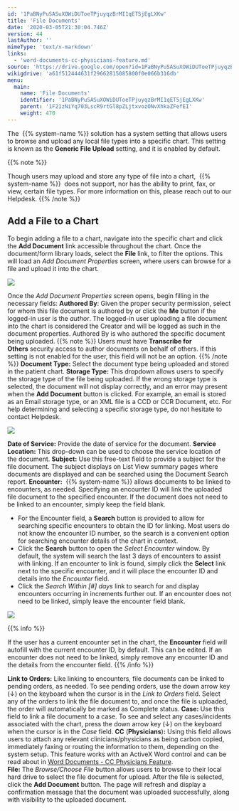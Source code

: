 ```yaml
---
id: '1PaBNyPuSASuXOWiDUToeTPjuyqzBrMI1qET5jEgLXKw'
title: 'File Documents'
date: '2020-03-05T21:30:04.746Z'
version: 44
lastAuthor: ''
mimeType: 'text/x-markdown'
links:
  - 'word-documents-cc-physicians-feature.md'
source: 'https://drive.google.com/open?id=1PaBNyPuSASuXOWiDUToeTPjuyqzBrMI1qET5jEgLXKw'
wikigdrive: 'a61f512444631f29662815085800f0e066b316db'
menu:
  main:
    name: 'File Documents'
    identifier: '1PaBNyPuSASuXOWiDUToeTPjuyqzBrMI1qET5jEgLXKw'
    parent: '1F21zNiYq703LscR9rtGl8pZLjtxvozONvXhkaZFefEI'
    weight: 470
---
```

The  {{% system-name %}} solution has a system setting that allows users to browse and upload any local file types into a specific chart. This setting is known as the **Generic File Upload** setting, and it is enabled by default.

{{% note %}}

Though users may upload and store any type of file into a chart,  {{% system-name %}}  does not support, nor has the ability to print, fax, or view, certain file types. For more information on this, please reach out to our Helpdesk.
{{% /note %}}

  
## Add a File to a Chart  

To begin adding a file to a chart, navigate into the specific chart and click the **Add Document** link accessible throughout the chart.
Once the document/form library loads, select the **File** link, to filter the options. This will load an *Add Document Properties* screen, where users can browse for a file and upload it into the chart.

  
![](../file-documents.assets/100002010000039C000001BCF170C28923766D54.png)  


Once the *Add Document Properties* screen opens, begin filling in the necessary fields:
**Authored By**: Given the proper security permission, select for whom this file document is authored by or click the **Me** button if the logged-in user is the *author*. The logged-in user uploading a file document into the chart is considered the Creator and will be logged as such in the document properties. Authored By is who authored the specific document being uploaded.
{{% note %}}
Users must have **Transcribe for Others** security access to author documents on behalf of others. If this setting is not enabled for the user, this field will not be an option.
{{% /note %}}
**Document Type:** Select the document type being uploaded and stored in the patient chart.
**Storage Type:** This dropdown allows users to specify the storage type of the file being uploaded. If the wrong storage type is selected, the document will not display correctly, and an error may present when the **Add Document** button is clicked. For example, an email is stored as an Email storage type, or an XML file is a CCD or CCR Document, etc. For help determining and selecting a specific storage type, do not hesitate to contact Helpdesk.

  
![](../file-documents.assets/10000201000001BD000003934C958E037A65DCF4.png)  


**Date of Service:** Provide the date of service for the document.
**Service Location:** This drop-down can be used to choose the service location of the document.
**Subject:** Use this free-text field to provide a subject for the file document. The subject displays on List View summary pages where documents are displayed and can be searched using the Document Search report.
**Encounter:**  {{% system-name %}} allows documents to be linked to encounters, as needed. Specifying an encounter ID will link the uploaded file document to the specified encounter. If the document does not need to be linked to an encounter, simply keep the field blank.
* For the Encounter field, a <strong>Search</strong> button is provided to allow for searching specific encounters to obtain the ID for linking. Most users do not know the encounter ID number, so the search is a convenient option for searching encounter details of the chart in context.
* Click the <strong>Search</strong> button to open the <em>Select Encounter</em> window. By default, the system will search the last 3 days of encounters to assist with linking. If an encounter to link is found, simply click the <strong>Select</strong> link next to the specific encounter, and it will place the encounter ID and details into the <em>Encounter</em> field.
* Click the <em>Search Within [#] days</em> link to search for and display encounters occurring in increments further out. If an encounter does not need to be linked, simply leave the encounter field blank.
  
![](../file-documents.assets/10000201000003C1000000F1F4892718266B5DC3.png)  


{{% info %}}

If the user has a current encounter set in the chart, the **Encounter** field will autofill with the current encounter ID, by default. This can be edited. If an encounter does not need to be linked, simply remove any encounter ID and the details from the encounter field.
{{% /info %}}


**Link to Orders:** Like linking to encounters, file documents can be linked to pending orders, as needed. To see pending orders, use the down arrow key (↓) on the keyboard when the cursor is in the *Link to Orders* field. Select any of the orders to link the file document to, and once the file is uploaded, the order will automatically be marked as Complete status.
**Case:** Use this field to link a file document to a case. To see and select any cases/incidents associated with the chart, press the down arrow key (↓) on the keyboard when the cursor is in the *Case* field.
**CC** (**Physicians**)**:** Using this field allows users to attach any relevant clinicians/physicians as being carbon copied, immediately faxing or routing the information to them, depending on the system setup. This feature works with an ActiveX Word control and can be read about in [Word Documents - CC Physicians Feature](word-documents-cc-physicians-feature.md).
**File:** The *Browse/Choose File* button allows users to browse to their local hard drive to select the file document for upload.
After the file is selected, click the **Add Document** button. The page will refresh and display a confirmation message that the document was uploaded successfully, along with visibility to the uploaded document.
